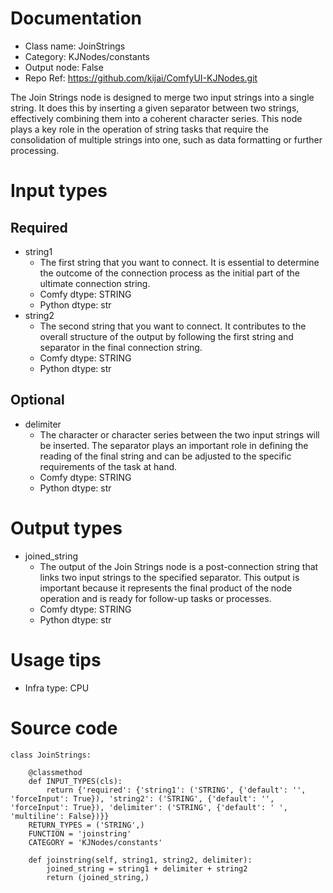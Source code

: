 # Documentation
- Class name: JoinStrings
- Category: KJNodes/constants
- Output node: False
- Repo Ref: https://github.com/kijai/ComfyUI-KJNodes.git

The Join Strings node is designed to merge two input strings into a single string. It does this by inserting a given separator between two strings, effectively combining them into a coherent character series. This node plays a key role in the operation of string tasks that require the consolidation of multiple strings into one, such as data formatting or further processing.

# Input types
## Required
- string1
    - The first string that you want to connect. It is essential to determine the outcome of the connection process as the initial part of the ultimate connection string.
    - Comfy dtype: STRING
    - Python dtype: str
- string2
    - The second string that you want to connect. It contributes to the overall structure of the output by following the first string and separator in the final connection string.
    - Comfy dtype: STRING
    - Python dtype: str
## Optional
- delimiter
    - The character or character series between the two input strings will be inserted. The separator plays an important role in defining the reading of the final string and can be adjusted to the specific requirements of the task at hand.
    - Comfy dtype: STRING
    - Python dtype: str

# Output types
- joined_string
    - The output of the Join Strings node is a post-connection string that links two input strings to the specified separator. This output is important because it represents the final product of the node operation and is ready for follow-up tasks or processes.
    - Comfy dtype: STRING
    - Python dtype: str

# Usage tips
- Infra type: CPU

# Source code
```
class JoinStrings:

    @classmethod
    def INPUT_TYPES(cls):
        return {'required': {'string1': ('STRING', {'default': '', 'forceInput': True}), 'string2': ('STRING', {'default': '', 'forceInput': True}), 'delimiter': ('STRING', {'default': ' ', 'multiline': False})}}
    RETURN_TYPES = ('STRING',)
    FUNCTION = 'joinstring'
    CATEGORY = 'KJNodes/constants'

    def joinstring(self, string1, string2, delimiter):
        joined_string = string1 + delimiter + string2
        return (joined_string,)
```